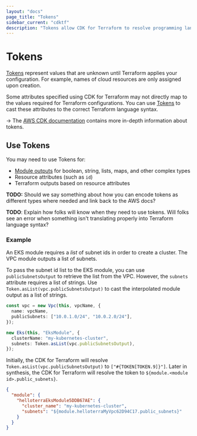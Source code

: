 ```yaml
---
layout: "docs"
page_title: "Tokens"
sidebar_current: "cdktf"
description: "Tokens allow CDK for Terraform to resolve programming language types to Terraform language syntax."
---
```


# Tokens

[Tokens](https://docs.aws.amazon.com/cdk/latest/guide/tokens.html)
represent values that are unknown until Terraform applies your configuration. For example, names of cloud resources are only assigned upon creation.

Some attributes specified using CDK for Terraform may not directly map to the values required for Terraform configurations. You can use [Tokens](https://docs.aws.amazon.com/cdk/latest/guide/tokens.html)
to cast these attributes to the correct Terraform language syntax.

-> The [AWS CDK documentation](https://docs.aws.amazon.com/cdk/latest/guide/tokens.html) contains more in-depth information about tokens.

## Use Tokens

You may need to use Tokens for:

- [Module outputs](/fundamentals/modules.html) for boolean, string, lists, maps, and other complex types
- Resource attributes (such as `id`)
- Terraform outputs based on resource attributes

**TODO:** Should we say something about how you can encode tokens as different types where needed and link back to the AWS docs?

**TODO**: Explain how folks will know when they need to use tokens. Will folks see an error when something isn't translating properly into Terraform language syntax?

### Example

An EKS module requires a _list_ of subnet ids in order to create a cluster. The VPC module outputs a list of subnets.

To pass the subnet id list to the EKS module, you can use `publicSubnetsOutput` to retrieve the list from the VPC. However, the `subnets` attribute
requires a list of strings. Use `Token.asList(vpc.publicSubnetsOutput)` to cast the interpolated module
output as a list of strings.

```typescript
const vpc = new Vpc(this, vpcName, {
  name: vpcName,
  publicSubnets: ["10.0.1.0/24", "10.0.2.0/24"],
});

new Eks(this, "EksModule", {
  clusterName: "my-kubernetes-cluster",
  subnets: Token.asList(vpc.publicSubnetsOutput),
});
```

Initially, the CDK for Terraform will resolve `Token.asList(vpc.publicSubnetsOutput)` to `["#{TOKEN[TOKEN.9]}"]`.
Later in synthesis, the CDK for Terraform will resolve the token to `${module.<module id>.public_subnets}`.

```json
{
  "module": {
    "helloterraEksModule5DDB67AE": {
      "cluster_name": "my-kubernetes-cluster",
      "subnets": "${module.helloterraMyVpc62D94C17.public_subnets}"
    }
  }
}
```
